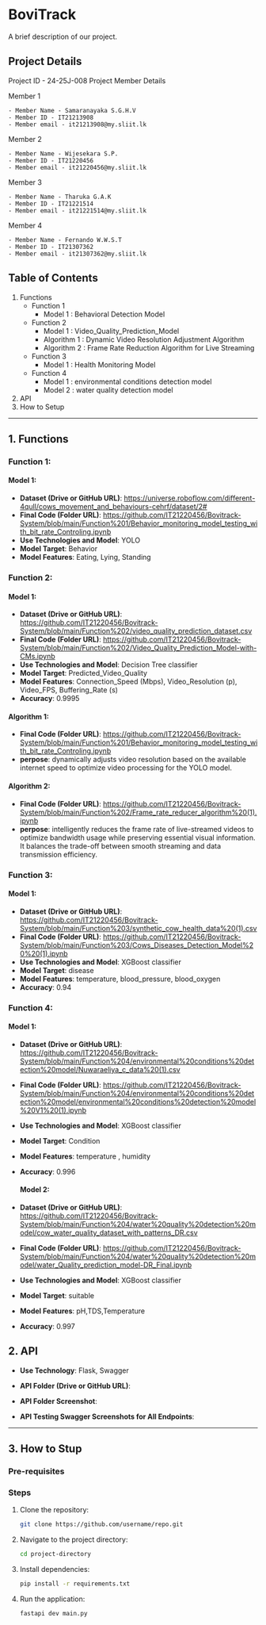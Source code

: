 # BoviTrack

A brief description of our project.

## Project Details
Project ID - 24-25J-008
Project Member Details

Member 1

    - Member Name - Samaranayaka S.G.H.V
    - Member ID - IT21213908
    - Member email - it21213908@my.sliit.lk


Member 2

    - Member Name - Wijesekara S.P.
    - Member ID - IT21220456
    - Member email - it21220456@my.sliit.lk


Member 3

    - Member Name - Tharuka G.A.K
    - Member ID - IT21221514
    - Member email - it21221514@my.sliit.lk


Member 4

    - Member Name - Fernando W.W.S.T
    - Member ID - IT21307362
    - Member email - it21307362@my.sliit.lk


## Table of Contents
1. Functions
    -  Function 1
        -  Model 1 : Behavioral Detection Model
    -  Function 2
        -  Model 1 : Video_Quality_Prediction_Model
        -  Algorithm 1 : Dynamic Video Resolution Adjustment Algorithm
        -  Algorithm 2 : Frame Rate Reduction Algorithm for Live Streaming
    -  Function 3
        -  Model 1 : Health Monitoring Model
    -  Function 4
        -  Model 1 : environmental conditions detection model
        -  Model 2 : water quality detection model
2. API
3. How to Setup


---

## 1. Functions

### Function 1: 
#### Model 1: 

- **Dataset (Drive or GitHub URL)**:  https://universe.roboflow.com/different-4qull/cows_movement_and_behaviours-cehrf/dataset/2#
- **Final Code (Folder URL)**: https://github.com/IT21220456/Bovitrack-System/blob/main/Function%201/Behavior_monitoring_model_testing_with_bit_rate_Controling.ipynb
- **Use Technologies and Model**: YOLO
- **Model Target**: Behavior
- **Model Features**: Eating, Lying, Standing


### Function 2:
#### Model 1:

- **Dataset (Drive or GitHub URL)**: https://github.com/IT21220456/Bovitrack-System/blob/main/Function%202/video_quality_prediction_dataset.csv
- **Final Code (Folder URL)**: https://github.com/IT21220456/Bovitrack-System/blob/main/Function%202/Video_Quality_Prediction_Model-with-CMs.ipynb
- **Use Technologies and Model**: Decision Tree classifier 
- **Model Target**: Predicted_Video_Quality
- **Model Features**: Connection_Speed (Mbps), Video_Resolution (p), Video_FPS, Buffering_Rate (s)
- **Accuracy**: 0.9995

#### Algorithm 1:

- **Final Code (Folder URL)**: https://github.com/IT21220456/Bovitrack-System/blob/main/Function%201/Behavior_monitoring_model_testing_with_bit_rate_Controling.ipynb
- **perpose**: dynamically adjusts video resolution based on the available internet speed to optimize video processing for the YOLO model.

#### Algorithm 2:

- **Final Code (Folder URL)**: https://github.com/IT21220456/Bovitrack-System/blob/main/Function%202/Frame_rate_reducer_algorithm%20(1).ipynb
- **perpose**: intelligently reduces the frame rate of live-streamed videos to optimize bandwidth usage while preserving essential visual information. It balances the trade-off between smooth streaming and data transmission efficiency.


### Function 3:
#### Model 1:

- **Dataset (Drive or GitHub URL)**: https://github.com/IT21220456/Bovitrack-System/blob/main/Function%203/synthetic_cow_health_data%20(1).csv
- **Final Code (Folder URL)**: https://github.com/IT21220456/Bovitrack-System/blob/main/Function%203/Cows_Diseases_Detection_Model%20%20(1).ipynb
- **Use Technologies and Model**: XGBoost classifier
- **Model Target**: disease
- **Model Features**: temperature, blood_pressure, blood_oxygen	
- **Accuracy**: 0.94


### Function 4:
#### Model 1:

- **Dataset (Drive or GitHub URL)**: https://github.com/IT21220456/Bovitrack-System/blob/main/Function%204/environmental%20conditions%20detection%20model/Nuwaraeliya_c_data%20(1).csv
- **Final Code (Folder URL)**: https://github.com/IT21220456/Bovitrack-System/blob/main/Function%204/environmental%20conditions%20detection%20model/environmental%20conditions%20detection%20model%20V1%20(1).ipynb
- **Use Technologies and Model**: XGBoost classifier
- **Model Target**: Condition
- **Model Features**: temperature , humidity	
- **Accuracy**: 0.996

  #### Model 2:

- **Dataset (Drive or GitHub URL)**: https://github.com/IT21220456/Bovitrack-System/blob/main/Function%204/water%20quality%20detection%20model/cow_water_quality_dataset_with_patterns_DR.csv
- **Final Code (Folder URL)**: https://github.com/IT21220456/Bovitrack-System/blob/main/Function%204/water%20quality%20detection%20model/water_Quality_prediction_model-DR_Final.ipynb
- **Use Technologies and Model**: XGBoost classifier 
- **Model Target**: suitable
- **Model Features**: pH,TDS,Temperature
- **Accuracy**: 0.997

  
  
## 2. API

- **Use Technology**: Flask, Swagger
- **API Folder (Drive or GitHub URL)**: 
- **API Folder Screenshot**: 
    
- **API Testing Swagger Screenshots for All Endpoints**:
    

---

## 3. How to Stup

### Pre-requisites

### Steps
1. Clone the repository:
    ```bash
    git clone https://github.com/username/repo.git
    ```
2. Navigate to the project directory:
    ```bash
    cd project-directory
    ```
3. Install dependencies:
    ```bash
    pip install -r requirements.txt
    ```
4. Run the application:
    ```bash
    fastapi dev main.py
    ```
